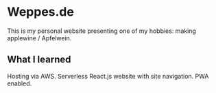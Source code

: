 # Weppes.de

This is my personal website presenting one of my hobbies: making applewine / Apfelwein.

## What I learned

Hosting via AWS.
Serverless React.js website with site navigation.
PWA enabled.
